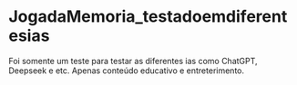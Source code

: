 # JogadaMemoria_testadoemdiferentesias
Foi somente um teste para testar as diferentes ias como ChatGPT, Deepseek e etc. Apenas conteúdo educativo e entreterimento.
